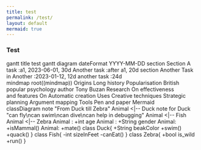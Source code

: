 ```yaml
---
title: test
permalink: /test/
layout: default
mermaid: true
---
```


### Test

<div class="mermaid">
gantt
    title test gantt diagram
    dateFormat YYYY-MM-DD
    section Section
        A task          :a1, 2023-06-01, 30d
        Another task    :after a1, 20d
    section Another
        Task in Another :2023-01-12, 12d
        another task    :24d
</div>

<div class="mermaid">
mindmap
  root((mindmap))
    Origins
      Long history
      Popularisation
        British popular psychology author Tony Buzan
    Research
      On effectiveness<br/>and features
      On Automatic creation
        Uses
            Creative techniques
            Strategic planning
            Argument mapping
    Tools
      Pen and paper
      Mermaid
</div>

<div class="mermaid">
classDiagram
    note "From Duck till Zebra"
    Animal <|-- Duck
    note for Duck "can fly\ncan swim\ncan dive\ncan help in debugging"
    Animal <|-- Fish
    Animal <|-- Zebra
    Animal : +int age
    Animal : +String gender
    Animal: +isMammal()
    Animal: +mate()
    class Duck{
        +String beakColor
        +swim()
        +quack()
    }
    class Fish{
        -int sizeInFeet
        -canEat()
    }
    class Zebra{
        +bool is_wild
        +run()
    }
</div>